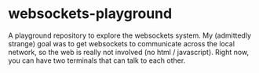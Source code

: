 # websockets-playground

A playground repository to explore the websockets system. My (admittedly strange) goal was to get websockets to communicate across the local network, so the web is really not involved (no html / javascript).
Right now, you can have two terminals that can talk to each other.
